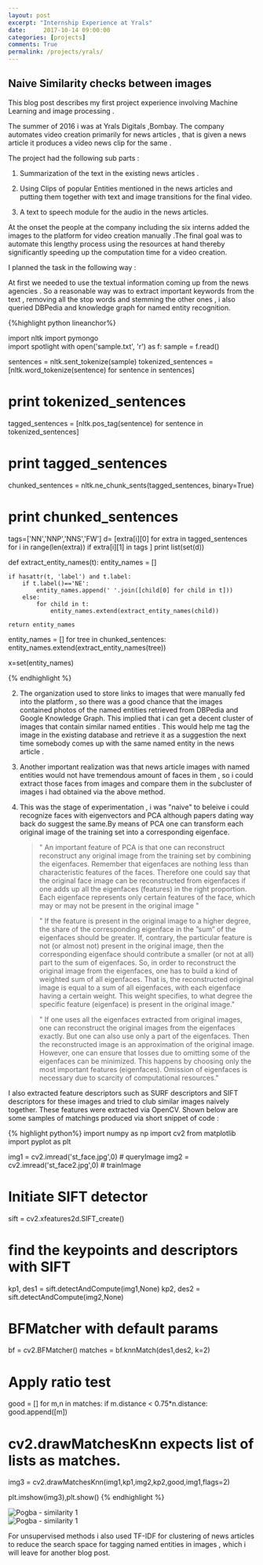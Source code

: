 ```yaml
---
layout: post
excerpt: "Internship Experience at Yrals"
date:     2017-10-14 09:00:00
categories: [projects]
comments: True
permalink: /projects/yrals/
---
```


## Naive Similarity checks between images

This blog post describes my first project experience involving Machine Learning and image processing .

The summer of 2016 i was at Yrals Digitals ,Bombay.  The company automates video creation primarily for news articles , that is given a news article it produces a video news clip for the same . 

The project had the following sub parts : 

1. Summarization of the text in the existing news articles .

2. Using Clips of popular Entities mentioned in the news articles and putting them together with text and image transitions for the final video. 

3. A text to speech module for the audio in the news articles.
    

At the onset the people at the company including the six interns added the images to the platform for video creation manually .The final goal was to automate this lengthy process using the resources at hand thereby significantly speeding up the computation time for a video creation.

I planned the task in the following way :

At first we needed to use the textual information coming up from the news agencies . So a reasonable way was to extract important keywords from the text , removing all the stop words and stemming the other ones , i also queried DBPedia and knowledge graph for named entity recognition.

{%highlight python lineanchor%}

import nltk
import pymongo  
import spotlight 
with open('sample.txt', 'r') as f:
    sample = f.read()


sentences = nltk.sent_tokenize(sample)
tokenized_sentences = [nltk.word_tokenize(sentence) for sentence in sentences]
# print tokenized_sentences 
tagged_sentences = [nltk.pos_tag(sentence) for sentence in tokenized_sentences]
# print tagged_sentences

chunked_sentences = nltk.ne_chunk_sents(tagged_sentences, binary=True)
# print chunked_sentences
tags=['NN','NNP','NNS','FW']
d= [extra[i][0] for extra in tagged_sentences for i in range(len(extra)) if extra[i][1] in tags ]
print list(set(d))

def extract_entity_names(t):
    entity_names = []

    if hasattr(t, 'label') and t.label:
        if t.label()=='NE':
            entity_names.append(' '.join([child[0] for child in t]))
        else:
            for child in t:
                entity_names.extend(extract_entity_names(child))

    return entity_names

entity_names = []
for tree in chunked_sentences:
    entity_names.extend(extract_entity_names(tree))

x=set(entity_names)

{% endhighlight %}

2. The organization used to store links to images that were manually fed into the platform , so there was a good chance that the images contained photos of the named entities retrieved from DBPedia and Google Knowledge Graph. This implied that i can get a decent cluster of images that contain similar named entities . This would help me tag the image in the existing database and retrieve it as a suggestion the next time somebody comes up with the same named entity in the news article .

3. Another important realization was that news article images with named entities would not have tremendous amount of faces in them , so i could extract those faces from images and compare them in the subcluster of images i had obtained via the above method.

4. This was the stage of experimentation , i was "naive" to beleive i could recognize faces with eigenvectors and PCA although papers dating way back do suggest the same.By means of PCA one can transform each original image of the training set into a corresponding eigenface. 

    >" An important feature of PCA is that one can reconstruct reconstruct any original image from the training set by combining the eigenfaces. Remember that eigenfaces are nothing less than characteristic features of the faces. Therefore one could say that the original face image can be reconstructed from eigenfaces if one adds up all the eigenfaces (features) in the right proportion. Each eigenface represents only certain features of the face, which may or may not be present in the original image " 
        
    >" If the feature is present in the original image to a higher degree, the share of the corresponding eigenface in the ”sum” of the eigenfaces should be greater. If, contrary, the particular feature is not (or almost not) present in the original image, then the corresponding eigenface should contribute a smaller (or not at all) part to the sum of eigenfaces. So, in order to reconstruct the original image from the eigenfaces, one has to build a kind of weighted sum of all eigenfaces. That is, the reconstructed original image is equal to a sum of all eigenfaces, with each eigenface having a certain weight. This weight specifies, to what degree the specific feature (eigenface) is present in the original image."
        
    > " If one uses all the eigenfaces extracted from original images, one can reconstruct the original images from the eigenfaces exactly. But one can also use only a part of the eigenfaces. Then the reconstructed image is an approximation of the original image. However, one can ensure that losses due to omitting some of the eigenfaces can be minimized. This happens by choosing only the most important features (eigenfaces). Omission of eigenfaces is necessary due to scarcity of computational resources." 


I also extracted feature descriptors such as SURF descriptors and SIFT descriptors for these images and tried to club similar images naively together. These features were extracted via OpenCV. Shown below are some samples of matchings produced via short snippet of code  :

{%  highlight python%}
import numpy as np
import cv2
from matplotlib import pyplot as plt

img1 = cv2.imread('st_face.jpg',0) # queryImage
img2 = cv2.imread('st_face2.jpg',0) # trainImage

# Initiate SIFT detector
sift = cv2.xfeatures2d.SIFT_create()

# find the keypoints and descriptors with SIFT
kp1, des1 = sift.detectAndCompute(img1,None)
kp2, des2 = sift.detectAndCompute(img2,None)

# BFMatcher with default params
bf = cv2.BFMatcher()
matches = bf.knnMatch(des1,des2, k=2)

# Apply ratio test
good = []
for m,n in matches:
    if m.distance < 0.75*n.distance:
        good.append([m])

# cv2.drawMatchesKnn expects list of lists as matches.
img3 = cv2.drawMatchesKnn(img1,kp1,img2,kp2,good,img1,flags=2)

plt.imshow(img3),plt.show()
{% endhighlight %}

![Pogba - similarity 1](pogba1.jpg)    
![Pogba - similarity 1](pogba2.jpg)

For unsupervised methods i also used TF-IDF for clustering of news articles to reduce the search space for tagging named entities in images , which i will leave for another blog post.